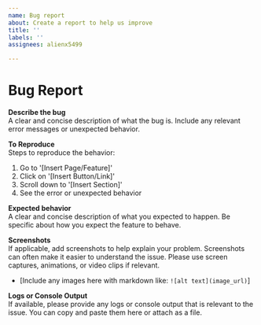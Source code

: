 ```yaml
---
name: Bug report
about: Create a report to help us improve
title: ''
labels: ''
assignees: alienx5499

---
```


# Bug Report

**Describe the bug**  
A clear and concise description of what the bug is. Include any relevant error messages or unexpected behavior.

**To Reproduce**  
Steps to reproduce the behavior:
1. Go to '[Insert Page/Feature]'
2. Click on '[Insert Button/Link]'
3. Scroll down to '[Insert Section]'
4. See the error or unexpected behavior

**Expected behavior**  
A clear and concise description of what you expected to happen. Be specific about how you expect the feature to behave.

**Screenshots**  
If applicable, add screenshots to help explain your problem. Screenshots can often make it easier to understand the issue. Please use screen captures, animations, or video clips if relevant.

- [Include any images here with markdown like: `![alt text](image_url)`]

**Logs or Console Output**  
If available, please provide any logs or console output that is relevant to the issue. You can copy and paste them here or attach as a file.
